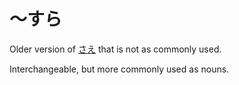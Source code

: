 # ～すら

Older version of [さえ](・さえ) that is not as commonly used. 

Interchangeable, but more commonly used as nouns.